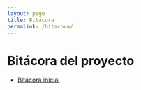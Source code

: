 ```yaml
---
layout: page
title: Bitácora
permalink: /bitacora/
---
```


# Bitácora del proyecto

- [Bitácora inicial](/2025-08-11-bitacora-inicial.md)
